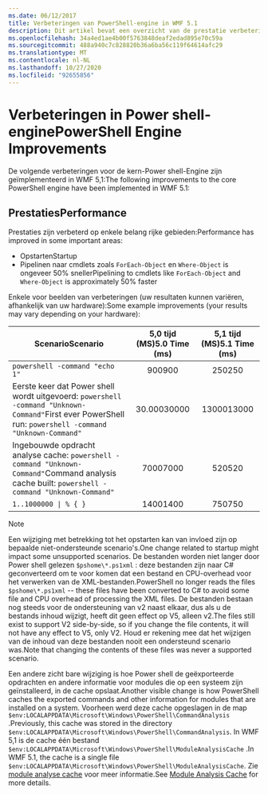 ```yaml
---
ms.date: 06/12/2017
title: Verbeteringen van PowerShell-engine in WMF 5.1
description: Dit artikel bevat een overzicht van de prestatie verbeteringen in Windows Power shell 5,1
ms.openlocfilehash: 34a4ed1ae4b00f5763848deaf2edad895e70c59a
ms.sourcegitcommit: 488a940c7c828820b36a6ba56c119f64614afc29
ms.translationtype: MT
ms.contentlocale: nl-NL
ms.lasthandoff: 10/27/2020
ms.locfileid: "92655856"
---
```

# <a name="powershell-engine-improvements"></a><span data-ttu-id="bfd68-103">Verbeteringen in Power shell-engine</span><span class="sxs-lookup"><span data-stu-id="bfd68-103">PowerShell Engine Improvements</span></span>

<span data-ttu-id="bfd68-104">De volgende verbeteringen voor de kern-Power shell-Engine zijn geïmplementeerd in WMF 5,1:</span><span class="sxs-lookup"><span data-stu-id="bfd68-104">The following improvements to the core PowerShell engine have been implemented in WMF 5.1:</span></span>

## <a name="performance"></a><span data-ttu-id="bfd68-105">Prestaties</span><span class="sxs-lookup"><span data-stu-id="bfd68-105">Performance</span></span>

<span data-ttu-id="bfd68-106">Prestaties zijn verbeterd op enkele belang rijke gebieden:</span><span class="sxs-lookup"><span data-stu-id="bfd68-106">Performance has improved in some important areas:</span></span>

- <span data-ttu-id="bfd68-107">Opstarten</span><span class="sxs-lookup"><span data-stu-id="bfd68-107">Startup</span></span>
- <span data-ttu-id="bfd68-108">Pipelinen naar cmdlets zoals `ForEach-Object` en `Where-Object` is ongeveer 50% sneller</span><span class="sxs-lookup"><span data-stu-id="bfd68-108">Pipelining to cmdlets like `ForEach-Object` and `Where-Object` is approximately 50% faster</span></span>

<span data-ttu-id="bfd68-109">Enkele voor beelden van verbeteringen (uw resultaten kunnen variëren, afhankelijk van uw hardware):</span><span class="sxs-lookup"><span data-stu-id="bfd68-109">Some example improvements (your results may vary depending on your hardware):</span></span>

| <span data-ttu-id="bfd68-110">Scenario</span><span class="sxs-lookup"><span data-stu-id="bfd68-110">Scenario</span></span> | <span data-ttu-id="bfd68-111">5,0 tijd (MS)</span><span class="sxs-lookup"><span data-stu-id="bfd68-111">5.0 Time (ms)</span></span> | <span data-ttu-id="bfd68-112">5,1 tijd (MS)</span><span class="sxs-lookup"><span data-stu-id="bfd68-112">5.1 Time (ms)</span></span> |
| -------- | :---------------: | :---------------: |
| `powershell -command "echo 1"` | <span data-ttu-id="bfd68-113">900</span><span class="sxs-lookup"><span data-stu-id="bfd68-113">900</span></span> | <span data-ttu-id="bfd68-114">250</span><span class="sxs-lookup"><span data-stu-id="bfd68-114">250</span></span> |
| <span data-ttu-id="bfd68-115">Eerste keer dat Power shell wordt uitgevoerd: `powershell -command "Unknown-Command"`</span><span class="sxs-lookup"><span data-stu-id="bfd68-115">First ever PowerShell run: `powershell -command "Unknown-Command"`</span></span> | <span data-ttu-id="bfd68-116">30.000</span><span class="sxs-lookup"><span data-stu-id="bfd68-116">30000</span></span> | <span data-ttu-id="bfd68-117">13000</span><span class="sxs-lookup"><span data-stu-id="bfd68-117">13000</span></span> |
| <span data-ttu-id="bfd68-118">Ingebouwde opdracht analyse cache: `powershell -command "Unknown-Command"`</span><span class="sxs-lookup"><span data-stu-id="bfd68-118">Command analysis cache built: `powershell -command "Unknown-Command"`</span></span> | <span data-ttu-id="bfd68-119">7000</span><span class="sxs-lookup"><span data-stu-id="bfd68-119">7000</span></span> | <span data-ttu-id="bfd68-120">520</span><span class="sxs-lookup"><span data-stu-id="bfd68-120">520</span></span> |
| <code>1..1000000 &#124; % { }</code> | <span data-ttu-id="bfd68-121">1400</span><span class="sxs-lookup"><span data-stu-id="bfd68-121">1400</span></span> | <span data-ttu-id="bfd68-122">750</span><span class="sxs-lookup"><span data-stu-id="bfd68-122">750</span></span> |

> [!NOTE]
> <span data-ttu-id="bfd68-123">Een wijziging met betrekking tot het opstarten kan van invloed zijn op bepaalde niet-ondersteunde scenario's.</span><span class="sxs-lookup"><span data-stu-id="bfd68-123">One change related to startup might impact some unsupported scenarios.</span></span> <span data-ttu-id="bfd68-124">De bestanden worden niet langer door Power shell gelezen `$pshome\*.ps1xml` : deze bestanden zijn naar C# geconverteerd om te voor komen dat een bestand en CPU-overhead voor het verwerken van de XML-bestanden.</span><span class="sxs-lookup"><span data-stu-id="bfd68-124">PowerShell no longer reads the files `$pshome\*.ps1xml` -- these files have been converted to C# to avoid some file and CPU overhead of processing the XML files.</span></span> <span data-ttu-id="bfd68-125">De bestanden bestaan nog steeds voor de ondersteuning van v2 naast elkaar, dus als u de bestands inhoud wijzigt, heeft dit geen effect op V5, alleen v2.</span><span class="sxs-lookup"><span data-stu-id="bfd68-125">The files still exist to support V2 side-by-side, so if you change the file contents, it will not have any effect to V5, only V2.</span></span> <span data-ttu-id="bfd68-126">Houd er rekening mee dat het wijzigen van de inhoud van deze bestanden nooit een ondersteund scenario was.</span><span class="sxs-lookup"><span data-stu-id="bfd68-126">Note that changing the contents of these files was never a supported scenario.</span></span>

<span data-ttu-id="bfd68-127">Een andere zicht bare wijziging is hoe Power shell de geëxporteerde opdrachten en andere informatie voor modules die op een systeem zijn geïnstalleerd, in de cache opslaat.</span><span class="sxs-lookup"><span data-stu-id="bfd68-127">Another visible change is how PowerShell caches the exported commands and other information for modules that are installed on a system.</span></span> <span data-ttu-id="bfd68-128">Voorheen werd deze cache opgeslagen in de map `$env:LOCALAPPDATA\Microsoft\Windows\PowerShell\CommandAnalysis` .</span><span class="sxs-lookup"><span data-stu-id="bfd68-128">Previously, this cache was stored in the directory `$env:LOCALAPPDATA\Microsoft\Windows\PowerShell\CommandAnalysis`.</span></span> <span data-ttu-id="bfd68-129">In WMF 5,1 is de cache één bestand `$env:LOCALAPPDATA\Microsoft\Windows\PowerShell\ModuleAnalysisCache` .</span><span class="sxs-lookup"><span data-stu-id="bfd68-129">In WMF 5.1, the cache is a single file `$env:LOCALAPPDATA\Microsoft\Windows\PowerShell\ModuleAnalysisCache`.</span></span> <span data-ttu-id="bfd68-130">Zie [module analyse cache](release-notes.md#module-analysis-cache) voor meer informatie.</span><span class="sxs-lookup"><span data-stu-id="bfd68-130">See [Module Analysis Cache](release-notes.md#module-analysis-cache) for more details.</span></span>

